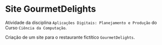 # Site GourmetDelights

Atividade da disciplina `Aplicações Digitais: Planejamento e Produção` do Curso `Ciência da Computação`.

Criação de um site para o restaurante fictítico `GourmetDelights`.